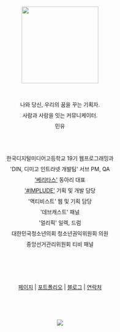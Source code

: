<br>
<p align="center">
<image width="200px" src="/1.jpg"/>
</p>


<p align="center" style="line-height: 2"> 
  <br>
  나와 당신, 우리의 꿈을 꾸는 기획자. <br>
  사람과 사람을 잇는 커뮤니케이터. <br>
  민유 <br><br><br>
  한국디지털미디어고등학교 19기 웹프로그래밍과 <br>
  'DIN, 디미고 인트라넷 개발팀' 서브 PM, QA <br>
  <a href="https://veritas.page">'베리타스'</a> 동아리 대표 <br>
  <a href="https://implude.com/">'#IMPLUDE'</a> 기획 및 개발 담당 <br>
  '액티비스트' 웹 및 기획 담당 <br>
  '데브캐스트' 패널 <br>
  '얼리픽' 일렉, 드럼 <br>
  대한민국청소년의회 청소년권익위원회 의원 <br>
  중앙선거관리위원회 티비 패널 <br>
  <br><br><br>
  <a href="https://minyou.us">페이지</a> | 
  <a href="https://portfolio.minyou.us">포트폴리오</a> | 
  <a href="https://post.minyou.us">블로그</a> | 
  <a href="https://contact.minyou.us">연락처</a>
  <br><br><br>
  <p> <p>               
</p>

<p align="center">                                                         <a href="https://hits.seeyoufarm.com"><img src="https://hits.seeyoufarm.com/api/count/incr/badge.svg?url=https%3A%2F%2Fgithub.com%2Fgjbae1212%2Fhit-counter"/></a>                        </p>

